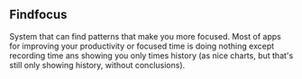 ## Findfocus

System that can find patterns that make you more focused. Most of apps for improving your productivity or focused time is doing nothing except recording time ans showing you only times history (as nice charts, but that's still only showing history, without conclusions).

